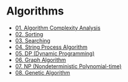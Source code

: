 # Algorithms

- [01. Algorithm Complexity Analysis](01.%20Algorithm%20Complexity%20Analysis)
- [02. Sorting](02.%20Sorting)
- [03. Searching](03.%20Searching)
- [04. String Process Algorithm](04.%20String%20Process%20Algorithm)
- [05. DP (Dynamic Programming)](05.%20Dynamic%20Programming)
- [06. Graph Algorithm](06.%20Graph%20Algorithm)
- [07. NP (Nondeterministic Polynomial-time)]()
- [08. Genetic Algorithm]()

